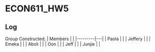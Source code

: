 # ECON611_HW5
## Log
Group Constructed; 
| Members |   |
|---------|---|
| Paola   |   |
| Jeffery |   |
| Emeka   |   |
| Aboli   |   |
| Oon     |   |
| Jeff    |   |
| Junjie  |   |
